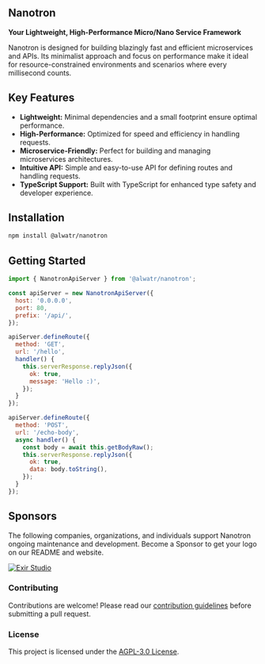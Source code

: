 ## Nanotron

**Your Lightweight, High-Performance Micro/Nano Service Framework**

Nanotron is designed for building blazingly fast and efficient microservices and APIs. Its minimalist approach and focus on performance make it ideal for resource-constrained environments and scenarios where every millisecond counts.

## Key Features

- **Lightweight:** Minimal dependencies and a small footprint ensure optimal performance.
- **High-Performance:** Optimized for speed and efficiency in handling requests.
- **Microservice-Friendly:** Perfect for building and managing microservices architectures.
- **Intuitive API:** Simple and easy-to-use API for defining routes and handling requests.
- **TypeScript Support:** Built with TypeScript for enhanced type safety and developer experience.

## Installation

```bash
npm install @alwatr/nanotron
```

## Getting Started

```js
import { NanotronApiServer } from '@alwatr/nanotron';

const apiServer = new NanotronApiServer({
  host: '0.0.0.0',
  port: 80,
  prefix: '/api/',
});

apiServer.defineRoute({
  method: 'GET',
  url: '/hello',
  handler() {
    this.serverResponse.replyJson({
      ok: true,
      message: 'Hello :)',
    });
  }
});

apiServer.defineRoute({
  method: 'POST',
  url: '/echo-body',
  async handler() {
    const body = await this.getBodyRaw();
    this.serverResponse.replyJson({
      ok: true,
      data: body.toString(),
    });
  }
});
```

## Sponsors

The following companies, organizations, and individuals support Nanotron ongoing maintenance and development. Become a Sponsor to get your logo on our README and website.

[![Exir Studio](https://avatars.githubusercontent.com/u/181194967?s=200&v=4)](https://exirstudio.com)

### Contributing

Contributions are welcome! Please read our [contribution guidelines](https://github.com/Alwatr/.github/blob/next/CONTRIBUTING.md) before submitting a pull request.

### License

This project is licensed under the [AGPL-3.0 License](LICENSE).
